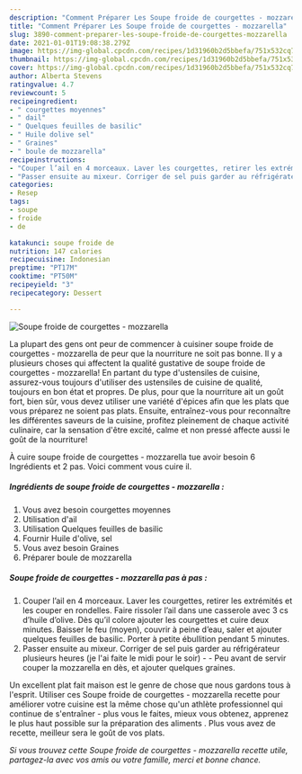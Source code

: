 ```yaml
---
description: "Comment Préparer Les Soupe froide de courgettes - mozzarella"
title: "Comment Préparer Les Soupe froide de courgettes - mozzarella"
slug: 3890-comment-preparer-les-soupe-froide-de-courgettes-mozzarella
date: 2021-01-01T19:08:38.279Z
image: https://img-global.cpcdn.com/recipes/1d31960b2d5bbefa/751x532cq70/soupe-froide-de-courgettes-mozzarella-photo-principale-de-la-recette.jpg
thumbnail: https://img-global.cpcdn.com/recipes/1d31960b2d5bbefa/751x532cq70/soupe-froide-de-courgettes-mozzarella-photo-principale-de-la-recette.jpg
cover: https://img-global.cpcdn.com/recipes/1d31960b2d5bbefa/751x532cq70/soupe-froide-de-courgettes-mozzarella-photo-principale-de-la-recette.jpg
author: Alberta Stevens
ratingvalue: 4.7
reviewcount: 5
recipeingredient:
- " courgettes moyennes"
- " dail"
- " Quelques feuilles de basilic"
- " Huile dolive sel"
- " Graines"
- " boule de mozzarella"
recipeinstructions:
- "Couper l’ail en 4 morceaux. Laver les courgettes, retirer les extrémités et les couper en rondelles. Faire rissoler l’ail dans une casserole avec 3 cs d’huile d’olive. Dès qu’il colore ajouter les courgettes et cuire deux minutes. Baisser le feu (moyen), couvrir à peine d’eau, saler et ajouter quelques feuilles de basilic. Porter à petite ébullition pendant 5 minutes."
- "Passer ensuite au mixeur. Corriger de sel puis garder au réfrigérateur plusieurs heures (je l&#39;ai faite le midi pour le soir)  Peu avant de servir couper la mozzarella en dès, et ajouter quelques graines."
categories:
- Resep
tags:
- soupe
- froide
- de

katakunci: soupe froide de 
nutrition: 147 calories
recipecuisine: Indonesian
preptime: "PT17M"
cooktime: "PT50M"
recipeyield: "3"
recipecategory: Dessert

---
```



![Soupe froide de courgettes - mozzarella](https://img-global.cpcdn.com/recipes/1d31960b2d5bbefa/751x532cq70/soupe-froide-de-courgettes-mozzarella-photo-principale-de-la-recette.jpg)

La plupart des gens ont peur de commencer à cuisiner soupe froide de courgettes - mozzarella de peur que la nourriture ne soit pas bonne. Il y a plusieurs choses qui affectent la qualité gustative de soupe froide de courgettes - mozzarella! En partant du type d'ustensiles de cuisine, assurez-vous toujours d'utiliser des ustensiles de cuisine de qualité, toujours en bon état et propres. De plus, pour que la nourriture ait un goût fort, bien sûr, vous devez utiliser une variété d'épices afin que les plats que vous préparez ne soient pas plats. Ensuite, entraînez-vous pour reconnaître les différentes saveurs de la cuisine, profitez pleinement de chaque activité culinaire, car la sensation d'être excité, calme et non pressé affecte aussi le goût de la nourriture!

<!--inarticleads1-->

À cuire soupe froide de courgettes - mozzarella tue avoir besoin 6 Ingrédients et 2 pas. Voici comment vous cuire il.

##### Ingrédients de soupe froide de courgettes - mozzarella :

1. Vous avez besoin  courgettes moyennes
1. Utilisation  d&#39;ail
1. Utilisation  Quelques feuilles de basilic
1. Fournir  Huile d&#39;olive, sel
1. Vous avez besoin  Graines
1. Préparer  boule de mozzarella




<!--inarticleads2-->

##### Soupe froide de courgettes - mozzarella pas à pas :

1. Couper l’ail en 4 morceaux. Laver les courgettes, retirer les extrémités et les couper en rondelles. Faire rissoler l’ail dans une casserole avec 3 cs d’huile d’olive. Dès qu’il colore ajouter les courgettes et cuire deux minutes. Baisser le feu (moyen), couvrir à peine d’eau, saler et ajouter quelques feuilles de basilic. Porter à petite ébullition pendant 5 minutes.
1. Passer ensuite au mixeur. Corriger de sel puis garder au réfrigérateur plusieurs heures (je l&#39;ai faite le midi pour le soir) -  - Peu avant de servir couper la mozzarella en dès, et ajouter quelques graines.




<!--inarticleads1-->

<p>
Un excellent plat fait maison est le genre de chose que nous gardons tous à l'esprit. Utiliser ces Soupe froide de courgettes - mozzarella recette pour améliorer votre cuisine est la même chose qu'un athlète professionnel qui continue de s'entraîner - plus vous le faites, mieux vous obtenez, apprenez le plus haut possible sur la préparation des aliments . Plus vous avez de recette, meilleur sera le goût de vos plats.
</p>

<p>
<i>Si vous trouvez cette Soupe froide de courgettes - mozzarella recette utile, partagez-la avec vos amis ou votre famille, merci et bonne chance.</i>
</p>
